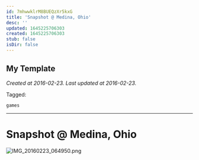 ```yaml
---
id: 7mhwwklrM8BUEQzXr5kxG
title: 'Snapshot @ Medina, Ohio'
desc: ''
updated: 1645225706303
created: 1645225706303
stub: false
isDir: false
---
```

My Template
---

_Created at 2016-02-23._
_Last updated at 2016-02-23._



Tagged: 
```
games
```


---

# Snapshot @ Medina, Ohio


![IMG_20160223_064950.png](./_resources/Snapshot_@_Medina,_Ohio.resources/IMG_20160223_064950.png)

